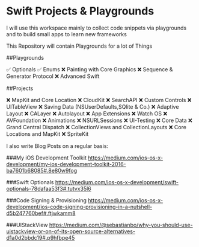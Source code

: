 # Swift Projects & Playgrounds
I will use this workspace mainly to collect code snippets via playgrounds and to build small apps to learn new frameworks 

This Repository will contain Playgrounds for a lot of Things

##Playgrounds

✅ Optionals
✅ Enums
❌ Painting with Core Graphics
❌ Sequence & Generator Protocol
❌ Advanced Swift 

##Projects 

❌ MapKit and Core Location 
❌ CloudKit
❌ SearchAPI
❌ Custom Controls
❌ UITableView
❌ Saving Data (NSUserDefaults,SQlite & Co.)
❌ Adaptive Layout 
❌ CALayer
❌ Autolayout
❌ App Extensions
❌ Watch OS
❌ AVFoundation
❌ Animations
❌ NSURLSessions
❌ UI-Testing
❌ Core Data
❌ Grand Central Dispatch
❌ CollectionViews and CollectionLayouts
❌ Core Locations and MapKit
❌ SpriteKit

I also write Blog Posts on a regular basis:

###My iOS Development Toolkit
https://medium.com/ios-os-x-development/my-ios-development-toolkit-2016-ba7601b68085#.8e80w9fog

###Swift Optionals
https://medium.com/ios-os-x-development/swift-optionals-78dafaa53f3#.tutvx35l6

###Code Signing & Provisioning
https://medium.com/ios-os-x-development/ios-code-signing-provisioning-in-a-nutshell-d5b247760bef#.ftjwkamm8

###UIStackView
https://medium.com/@sebastianbo/why-you-should-use-uistackview-or-on-of-its-open-source-alternatives-d1a0d2bbdc19#.p9hfbpe45